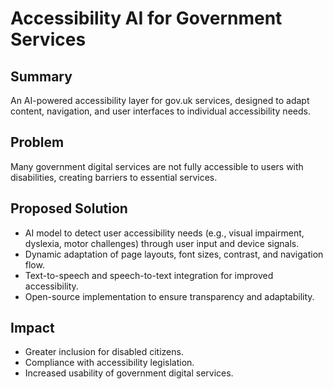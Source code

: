 # Accessibility AI for Government Services

## Summary
An AI-powered accessibility layer for gov.uk services, designed to adapt content, navigation, and user interfaces to individual accessibility needs.

## Problem
Many government digital services are not fully accessible to users with disabilities, creating barriers to essential services.

## Proposed Solution
- AI model to detect user accessibility needs (e.g., visual impairment, dyslexia, motor challenges) through user input and device signals.
- Dynamic adaptation of page layouts, font sizes, contrast, and navigation flow.
- Text-to-speech and speech-to-text integration for improved accessibility.
- Open-source implementation to ensure transparency and adaptability.

## Impact
- Greater inclusion for disabled citizens.
- Compliance with accessibility legislation.
- Increased usability of government digital services.
